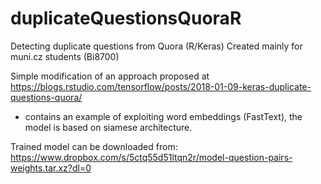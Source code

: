 # duplicateQuestionsQuoraR
Detecting duplicate questions from Quora (R/Keras)
Created mainly for muni.cz students (Bi8700)

Simple modification of an approach proposed at https://blogs.rstudio.com/tensorflow/posts/2018-01-09-keras-duplicate-questions-quora/
- contains an example of exploiting word embeddings (FastText), the model is based on siamese architecture.

Trained model can be downloaded from:
https://www.dropbox.com/s/5ctq55d51ltqn2r/model-question-pairs-weights.tar.xz?dl=0
